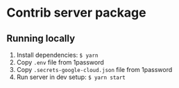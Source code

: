 # Contrib server package

## Running locally

1. Install dependencies: `$ yarn`
2. Copy `.env` file from 1password
3. Copy `.secrets-google-cloud.json` file from 1password
4. Run server in dev setup: `$ yarn start`
